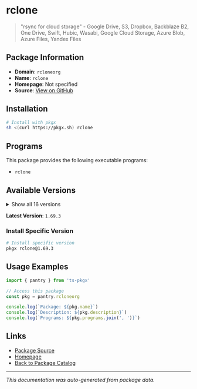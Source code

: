 # rclone

> "rsync for cloud storage" - Google Drive, S3, Dropbox, Backblaze B2, One Drive, Swift, Hubic, Wasabi, Google Cloud Storage, Azure Blob, Azure Files, Yandex Files

## Package Information

- **Domain**: `rcloneorg`
- **Name**: `rclone`
- **Homepage**: Not specified
- **Source**: [View on GitHub](https://github.com/pkgxdev/pantry/tree/main/projects/rclone.org/package.yml)

## Installation

```bash
# Install with pkgx
sh <(curl https://pkgx.sh) rclone
```

## Programs

This package provides the following executable programs:

- `rclone`

## Available Versions

<details>
<summary>Show all 16 versions</summary>

- `1.69.3`, `1.69.2`, `1.69.1`, `1.69.0`, `1.68.2`
- `1.68.1`, `1.68.0`, `1.67.0`, `1.66.0`, `1.65.2`
- `1.65.1`, `1.65.0`, `1.64.2`, `1.64.1`, `1.64.0`
- `1.63.1`

</details>

**Latest Version**: `1.69.3`

### Install Specific Version

```bash
# Install specific version
pkgx rclone@1.69.3
```

## Usage Examples

```typescript
import { pantry } from 'ts-pkgx'

// Access this package
const pkg = pantry.rcloneorg

console.log(`Package: ${pkg.name}`)
console.log(`Description: ${pkg.description}`)
console.log(`Programs: ${pkg.programs.join(', ')}`)
```

## Links

- [Package Source](https://github.com/pkgxdev/pantry/tree/main/projects/rclone.org/package.yml)
- [Homepage](#)
- [Back to Package Catalog](../package-catalog.md)

---

*This documentation was auto-generated from package data.*

